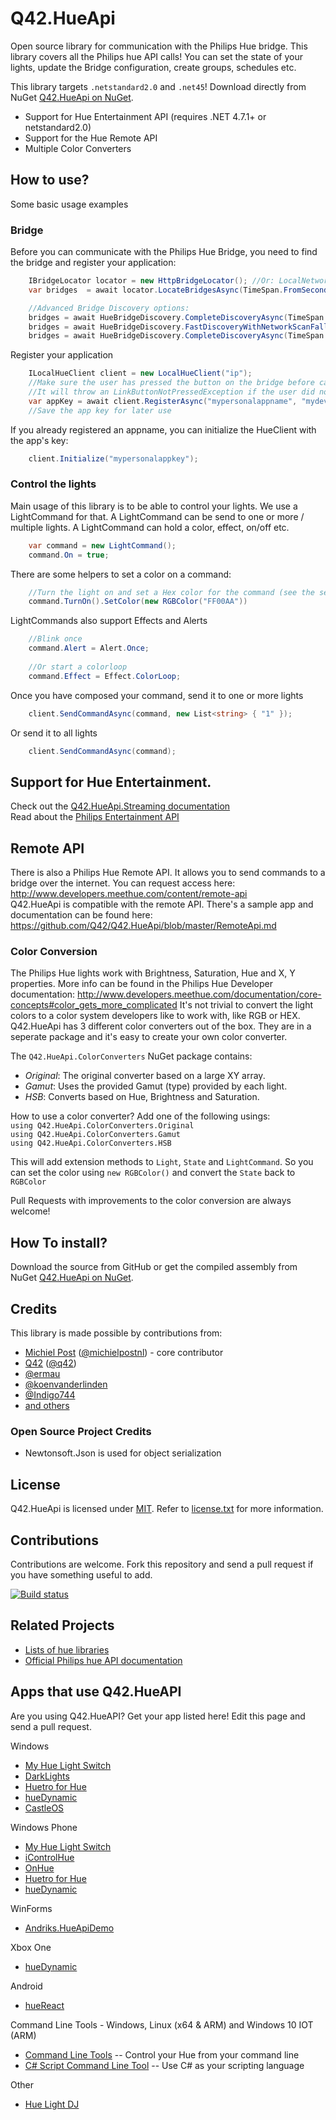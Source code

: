 Q42.HueApi
=========

Open source library for communication with the Philips Hue bridge.
This library covers all the Philips hue API calls! You can set the state of your lights, update the Bridge configuration, create groups, schedules etc.

This library targets `.netstandard2.0` and `.net45`!
Download directly from NuGet [Q42.HueApi on NuGet](https://nuget.org/packages/Q42.HueApi).

- Support for Hue Entertainment API (requires .NET 4.7.1+ or netstandard2.0)
- Support for the Hue Remote API
- Multiple Color Converters


## How to use?
Some basic usage examples

### Bridge
Before you can communicate with the Philips Hue Bridge, you need to find the bridge and register your application:

```cs
	IBridgeLocator locator = new HttpBridgeLocator(); //Or: LocalNetworkScanBridgeLocator, MdnsBridgeLocator, MUdpBasedBridgeLocator
	var bridges  = await locator.LocateBridgesAsync(TimeSpan.FromSeconds(5));

	//Advanced Bridge Discovery options:
	bridges = await HueBridgeDiscovery.CompleteDiscoveryAsync(TimeSpan.FromSeconds(5), TimeSpan.FromSeconds(30));
	bridges	= await HueBridgeDiscovery.FastDiscoveryWithNetworkScanFallbackAsync(TimeSpan.FromSeconds(5), TimeSpan.FromSeconds(30));
	bridges = await HueBridgeDiscovery.CompleteDiscoveryAsync(TimeSpan.FromSeconds(5));

```
	
Register your application
	
```cs
	ILocalHueClient client = new LocalHueClient("ip");
	//Make sure the user has pressed the button on the bridge before calling RegisterAsync
	//It will throw an LinkButtonNotPressedException if the user did not press the button
	var appKey = await client.RegisterAsync("mypersonalappname", "mydevicename");
	//Save the app key for later use
```

If you already registered an appname, you can initialize the HueClient with the app's key:	

```cs
	client.Initialize("mypersonalappkey");
```

### Control the lights
Main usage of this library is to be able to control your lights. We use a LightCommand for that. A LightCommand can be send to one or more / multiple lights. A LightCommand can hold a color, effect, on/off etc.

```cs
	var command = new LightCommand();
	command.On = true;
```
	
There are some helpers to set a color on a command:
	
```cs
	//Turn the light on and set a Hex color for the command (see the section about Color Converters)
    command.TurnOn().SetColor(new RGBColor("FF00AA"))
```

LightCommands also support Effects and Alerts
```cs
	//Blink once
	command.Alert = Alert.Once;
	
	//Or start a colorloop
	command.Effect = Effect.ColorLoop;
```

Once you have composed your command, send it to one or more lights

```cs
	client.SendCommandAsync(command, new List<string> { "1" });
```

Or send it to all lights

```cs
	client.SendCommandAsync(command);
```

## Support for Hue Entertainment.  
Check out the [Q42.HueApi.Streaming documentation](https://github.com/Q42/Q42.HueApi/blob/master/EntertainmentApi.md)   
Read about the [Philips Entertainment API](https://developers.meethue.com/entertainment-blog)

	
## Remote API
There is also a Philips Hue Remote API. It allows you to send commands to a bridge over the internet. You can request access here: http://www.developers.meethue.com/content/remote-api  
Q42.HueApi is compatible with the remote API.  There's a sample app and documentation can be found here:
https://github.com/Q42/Q42.HueApi/blob/master/RemoteApi.md


### Color Conversion
The Philips Hue lights work with Brightness, Saturation, Hue and X, Y properties. More info can be found in the Philips Hue Developer documentation: http://www.developers.meethue.com/documentation/core-concepts#color_gets_more_complicated
It's not trivial to convert the light colors to a color system developers like to work with, like RGB or HEX. Q42.HueApi has 3 different color converters out of the box. They are in a seperate package and it's easy to create your own color converter.

The `Q42.HueApi.ColorConverters` NuGet package contains:
 - *Original*:  The original converter based on a large XY array.
 - *Gamut*: Uses the provided Gamut (type) provided by each light.
 - *HSB*: Converts based on Hue, Brightness and Saturation.

 How to use a color converter?
 Add one of the following usings:  
 `using Q42.HueApi.ColorConverters.Original`  
 `using Q42.HueApi.ColorConverters.Gamut`  
 `using Q42.HueApi.ColorConverters.HSB`  

 This will add extension methods to `Light`, `State` and `LightCommand`. So you can set the color using `new RGBColor()` and convert the `State` back to `RGBColor`

 Pull Requests with improvements to the color conversion are always welcome! 
 

## How To install?
Download the source from GitHub or get the compiled assembly from NuGet [Q42.HueApi on NuGet](https://nuget.org/packages/Q42.HueApi).

## Credits
This library is made possible by contributions from:
* [Michiel Post](http://www.michielpost.nl) ([@michielpostnl](https://twitter.com/michielpostnl)) - core contributor
* [Q42](https://www.q42.nl) ([@q42](http://twitter.com/q42))
* [@ermau](https://github.com/ermau)
* [@koenvanderlinden](https://github.com/koenvanderlinden)
* [@Indigo744](https://github.com/Indigo744)
* [and others](https://github.com/Q42/Q42.HueApi/graphs/contributors)

### Open Source Project Credits

* Newtonsoft.Json is used for object serialization

## License

Q42.HueApi is licensed under [MIT](http://www.opensource.org/licenses/mit-license.php "Read more about the MIT license form"). Refer to [license.txt](https://github.com/Q42/Q42.HueApi/blob/master/LICENSE.txt) for more information.

## Contributions

Contributions are welcome. Fork this repository and send a pull request if you have something useful to add.

[![Build status](https://ci.appveyor.com/api/projects/status/k12ortcvy3t5bmy7)](https://ci.appveyor.com/project/michielpost/q42-hueapi)


## Related Projects

* [Lists of hue libraries](https://github.com/Q42/hue-libs)
* [Official Philips hue API documentation](http://developers.meethue.com)


## Apps that use Q42.HueAPI
Are you using Q42.HueAPI? Get your app listed here! Edit this page and send a pull request.

Windows
* [My Hue Light Switch](http://apps.microsoft.com/windows/app/my-hue-light-switch/1193bff8-dec8-4997-82e3-a0f9aedacbb2)
* [DarkLights](http://apps.microsoft.com/windows/app/09fb8d8b-cefc-4215-b3b2-a87a483d6690)
* [Huetro for Hue](http://apps.microsoft.com/windows/app/33553060-d57c-467d-8348-5e88071360c5)
* [hueDynamic](https://www.microsoft.com/store/apps/9nblggh42jgb)
* [CastleOS](http://www.CastleOS.com/)

Windows Phone
* [My Hue Light Switch](http://www.windowsphone.com/s?appid=669c9e16-b417-43c6-b0cc-724e8dfd5866)
* [iControlHue](http://www.windowsphone.com/s?appid=f1b2bcb5-82e4-4a04-9894-c9e08b85a55d)
* [OnHue](http://www.windowsphone.com/s?appid=37d7f4dc-8520-4fa8-9b27-46531c34dd60)
* [Huetro for Hue](http://www.windowsphone.com/s?appid=f14faa22-179d-42e4-99ca-88b44d10449b)
* [hueDynamic](https://www.microsoft.com/store/apps/9nblggh42jgb)

WinForms
* [Andriks.HueApiDemo](https://github.com/andriks2/Andriks.HueApiDemo)

Xbox One
* [hueDynamic](https://www.microsoft.com/store/apps/9nblggh42jgb)

Android
* [hueReact](https://play.google.com/store/apps/details?id=com.hallidev.HueReact)

Command Line Tools - Windows, Linux (x64 & ARM) and Windows 10 IOT (ARM)
* [Command Line Tools](https://github.com/DigitalNut/HueCmdNetCore)  -- Control your Hue from your command line
* [C# Script Command Line Tool](https://github.com/DigitalNut/HueScript)  -- Use C# as your scripting language

Other
* [Hue Light DJ](https://github.com/michielpost/HueLightDJ)
